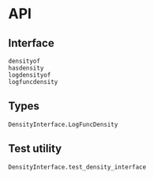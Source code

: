 # API

## Interface

```@docs
densityof
hasdensity
logdensityof
logfuncdensity
```


## Types

```@docs
DensityInterface.LogFuncDensity
```

## Test utility

```@docs
DensityInterface.test_density_interface
```
